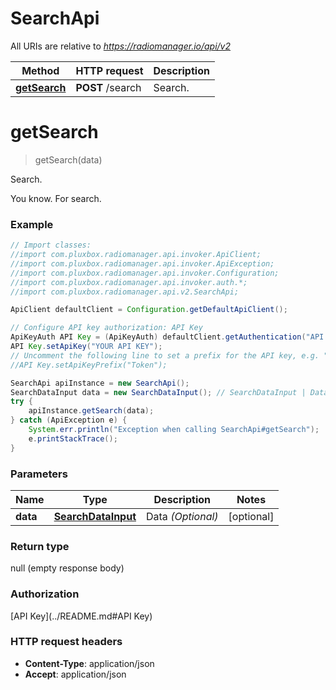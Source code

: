 # SearchApi

All URIs are relative to *https://radiomanager.io/api/v2*

Method | HTTP request | Description
------------- | ------------- | -------------
[**getSearch**](SearchApi.md#getSearch) | **POST** /search | Search.


<a name="getSearch"></a>
# **getSearch**
> getSearch(data)

Search.

You know. For search.

### Example
```java
// Import classes:
//import com.pluxbox.radiomanager.api.invoker.ApiClient;
//import com.pluxbox.radiomanager.api.invoker.ApiException;
//import com.pluxbox.radiomanager.api.invoker.Configuration;
//import com.pluxbox.radiomanager.api.invoker.auth.*;
//import com.pluxbox.radiomanager.api.v2.SearchApi;

ApiClient defaultClient = Configuration.getDefaultApiClient();

// Configure API key authorization: API Key
ApiKeyAuth API Key = (ApiKeyAuth) defaultClient.getAuthentication("API Key");
API Key.setApiKey("YOUR API KEY");
// Uncomment the following line to set a prefix for the API key, e.g. "Token" (defaults to null)
//API Key.setApiKeyPrefix("Token");

SearchApi apiInstance = new SearchApi();
SearchDataInput data = new SearchDataInput(); // SearchDataInput | Data *(Optional)*
try {
    apiInstance.getSearch(data);
} catch (ApiException e) {
    System.err.println("Exception when calling SearchApi#getSearch");
    e.printStackTrace();
}
```

### Parameters

Name | Type | Description  | Notes
------------- | ------------- | ------------- | -------------
 **data** | [**SearchDataInput**](SearchDataInput.md)| Data *(Optional)* | [optional]

### Return type

null (empty response body)

### Authorization

[API Key](../README.md#API Key)

### HTTP request headers

 - **Content-Type**: application/json
 - **Accept**: application/json


